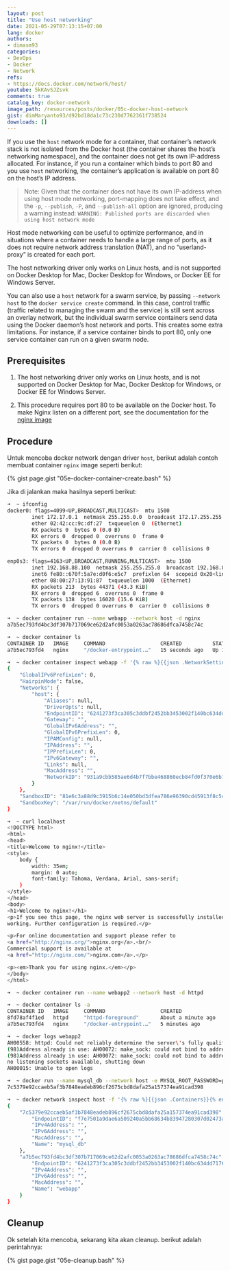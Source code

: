 ```yaml
---
layout: post
title: "Use host networking"
date: 2021-05-29T07:13:15+07:00
lang: docker
authors:
- dimasm93
categories:
- DevOps
- Docker
- Network
refs: 
- https://docs.docker.com/network/host/
youtube: 5kKAvSJZsvk
comments: true
catalog_key: docker-network
image_path: /resources/posts/docker/05c-docker-host-network
gist: dimMaryanto93/d92bd18da1c73c230d7762361f738524
downloads: []
---
```


If you use the `host` network mode for a container, that container’s network stack is not isolated from the Docker host (the container shares the host’s networking namespace), and the container does not get its own IP-address allocated. For instance, if you run a container which binds to port 80 and you use `host` networking, the container’s application is available on port 80 on the host’s IP address.

> Note: Given that the container does not have its own IP-address when using host mode networking, port-mapping does not take effect, and the `-p`, `--publish`, `-P`, and `--publish-all` option are ignored, producing a warning instead:
`WARNING: Published ports are discarded when using host network mode`

Host mode networking can be useful to optimize performance, and in situations where a container needs to handle a large range of ports, as it does not require network address translation (NAT), and no “userland-proxy” is created for each port.

The host networking driver only works on Linux hosts, and is not supported on Docker Desktop for Mac, Docker Desktop for Windows, or Docker EE for Windows Server.

You can also use a `host` network for a swarm service, by passing `--network host` to the `docker service create` command. In this case, control traffic (traffic related to managing the swarm and the service) is still sent across an overlay network, but the individual swarm service containers send data using the Docker daemon’s host network and ports. This creates some extra limitations. For instance, if a service container binds to port 80, only one service container can run on a given swarm node.

## Prerequisites

1. The host networking driver only works on Linux hosts, and is not supported on Docker Desktop for Mac, Docker Desktop for Windows, or Docker EE for Windows Server.

2. This procedure requires port 80 to be available on the Docker host. To make Nginx listen on a different port, see the documentation for the [nginx image](https://hub.docker.com/_/nginx/)

## Procedure

Untuk mencoba docker network dengan driver `host`, berikut adalah contoh membuat container `nginx` image seperti berikut:

{% gist page.gist "05e-docker-container-create.bash" %}

Jika di jalankan maka hasilnya seperti berikut:

```bash
➜  ~ ifconfig
docker0: flags=4099<UP,BROADCAST,MULTICAST>  mtu 1500
        inet 172.17.0.1  netmask 255.255.0.0  broadcast 172.17.255.255
        ether 02:42:cc:9c:df:27  txqueuelen 0  (Ethernet)
        RX packets 0  bytes 0 (0.0 B)
        RX errors 0  dropped 0  overruns 0  frame 0
        TX packets 0  bytes 0 (0.0 B)
        TX errors 0  dropped 0 overruns 0  carrier 0  collisions 0

enp0s3: flags=4163<UP,BROADCAST,RUNNING,MULTICAST>  mtu 1500
        inet 192.168.88.100  netmask 255.255.255.0  broadcast 192.168.88.255
        inet6 fe80::670f:5a7e:d0f6:e5c7  prefixlen 64  scopeid 0x20<link>
        ether 08:00:27:13:91:87  txqueuelen 1000  (Ethernet)
        RX packets 213  bytes 44371 (43.3 KiB)
        RX errors 0  dropped 6  overruns 0  frame 0
        TX packets 138  bytes 16020 (15.6 KiB)
        TX errors 0  dropped 0 overruns 0  carrier 0  collisions 0

➜  ~ docker container run --name webapp --network host -d nginx
a7b5ec793fd4bc3df307b717069ce62d2afc0053a0263ac78686dfca7458c74c

➜  ~ docker container ls
CONTAINER ID   IMAGE     COMMAND                  CREATED          STATUS          PORTS     NAMES
a7b5ec793fd4   nginx     "/docker-entrypoint.…"   15 seconds ago   Up 14 seconds             webapp

➜  ~ docker container inspect webapp -f '{% raw %}{{json .NetworkSettings }}{% endraw %}' | python -m json.tool
{
    "GlobalIPv6PrefixLen": 0,
    "HairpinMode": false,
    "Networks": {
        "host": {
            "Aliases": null,
            "DriverOpts": null,
            "EndpointID": "6241273f3ca305c3ddbf2452bb3453002f140bc634dd71761dd96e75e963378e",
            "Gateway": "",
            "GlobalIPv6Address": "",
            "GlobalIPv6PrefixLen": 0,
            "IPAMConfig": null,
            "IPAddress": "",
            "IPPrefixLen": 0,
            "IPv6Gateway": "",
            "Links": null,
            "MacAddress": "",
            "NetworkID": "931a9cbb585ae6d4b7f7bbe468860ecb84fd0f370e6b733f295762d3ffc72221"
        }
    },
    "SandboxID": "81e6c3a88d9c3915b6c14e050bd3dfea786e96390cd45913f8c5c3b99415c6d8",
    "SandboxKey": "/var/run/docker/netns/default"
}

➜  ~ curl localhost
<!DOCTYPE html>
<html>
<head>
<title>Welcome to nginx!</title>
<style>
    body {
        width: 35em;
        margin: 0 auto;
        font-family: Tahoma, Verdana, Arial, sans-serif;
    }
</style>
</head>
<body>
<h1>Welcome to nginx!</h1>
<p>If you see this page, the nginx web server is successfully installed and
working. Further configuration is required.</p>

<p>For online documentation and support please refer to
<a href="http://nginx.org/">nginx.org</a>.<br/>
Commercial support is available at
<a href="http://nginx.com/">nginx.com</a>.</p>

<p><em>Thank you for using nginx.</em></p>
</body>
</html>

➜  ~ docker container run --name webapp2 --network host -d httpd

➜  ~ docker container ls -a
CONTAINER ID   IMAGE     COMMAND                  CREATED              STATUS                          PORTS     NAMES
8fd78af4f1ed   httpd     "httpd-foreground"       About a minute ago   Exited (1) About a minute ago             webapp2
a7b5ec793fd4   nginx     "/docker-entrypoint.…"   5 minutes ago        Up 5 minutes                              webapp

➜  ~ docker logs webapp2
AH00558: httpd: Could not reliably determine the server\'s fully qualified domain name, using docker-vm.localnetwork. Set the 'ServerName' directive globally to suppress this message
(98)Address already in use: AH00072: make_sock: could not bind to address [::]:80
(98)Address already in use: AH00072: make_sock: could not bind to address 0.0.0.0:80
no listening sockets available, shutting down
AH00015: Unable to open logs

➜  ~ docker run --name mysql_db --network host -e MYSQL_ROOT_PASSWORD=password -d mysql:5.7
7c5379e92ccaeb5af3b7848eadeb896cf2675cbd8dafa25a157374ea91cad398

➜  ~ docker network inspect host -f '{% raw %}{{json .Containers}}{% endraw %}' | python -m json.tool
{
    "7c5379e92ccaeb5af3b7848eadeb896cf2675cbd8dafa25a157374ea91cad398": {
        "EndpointID": "f7e7501a9dae6a509240a5bb68634b83947280307d02473ae537c5a8266a838a",
        "IPv4Address": "",
        "IPv6Address": "",
        "MacAddress": "",
        "Name": "mysql_db"
    },
    "a7b5ec793fd4bc3df307b717069ce62d2afc0053a0263ac78686dfca7458c74c": {
        "EndpointID": "6241273f3ca305c3ddbf2452bb3453002f140bc634dd71761dd96e75e963378e",
        "IPv4Address": "",
        "IPv6Address": "",
        "MacAddress": "",
        "Name": "webapp"
    }
}
```

## Cleanup

Ok setelah kita mencoba, sekarang kita akan cleanup. berikut adalah perintahnya:

{% gist page.gist "05e-cleanup.bash" %}